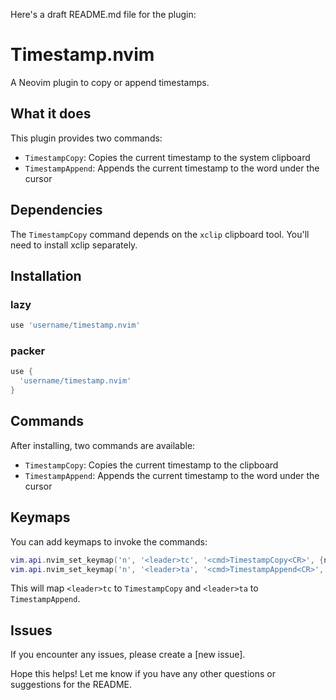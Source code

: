 Here's a draft README.md file for the plugin:

# Timestamp.nvim 

A Neovim plugin to copy or append timestamps.

## What it does

This plugin provides two commands:

- `TimestampCopy`: Copies the current timestamp to the system clipboard
- `TimestampAppend`: Appends the current timestamp to the word under the cursor

## Dependencies

The `TimestampCopy` command depends on the `xclip` clipboard tool.
You'll need to install xclip separately.  

## Installation

### lazy

```lua
use 'username/timestamp.nvim'
```

### packer

```lua
use {
  'username/timestamp.nvim'
}
```

## Commands

After installing, two commands are available:

- `TimestampCopy`: Copies the current timestamp to the clipboard
- `TimestampAppend`: Appends the current timestamp to the word under the cursor

## Keymaps

You can add keymaps to invoke the commands:

```lua
vim.api.nvim_set_keymap('n', '<leader>tc', '<cmd>TimestampCopy<CR>', {noremap = true, silent = true})
vim.api.nvim_set_keymap('n', '<leader>ta', '<cmd>TimestampAppend<CR>', {noremap = true, silent = true})
```

This will map `<leader>tc` to `TimestampCopy` and `<leader>ta` to `TimestampAppend`.

## Issues
If you encounter any issues, please create a [new issue].

Hope this helps! Let me know if you have any other questions or suggestions for the README.
